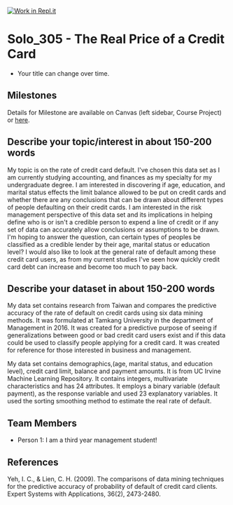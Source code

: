 [![Work in Repl.it](https://classroom.github.com/assets/work-in-replit-14baed9a392b3a25080506f3b7b6d57f295ec2978f6f33ec97e36a161684cbe9.svg)](https://classroom.github.com/online_ide?assignment_repo_id=312177&assignment_repo_type=GroupAssignmentRepo)
# Solo_305 - The Real Price of a Credit Card

- Your title can change over time.

## Milestones

Details for Milestone are available on Canvas (left sidebar, Course Project) or [here](https://firas.moosvi.com/courses/data301/project/milestone01.html).

## Describe your topic/interest in about 150-200 words

  My topic is on the rate of credit card default. I've chosen this data set as I am currently studying accounting, and finances as my specialty for my undergraduate degree. I am interested in discovering if age, education, and marital status effects the limit balance allowed to be put on credit cards and whether there are any conclusions that can be drawn about different types of people defaulting on their credit cards. I am interested in the risk management perspective of this data set and its implications in helping define who is or isn't a credible person to expend a line of credit or if any set of data can accurately allow conclusions or assumptions to be drawn. I'm hoping to answer the question, can certain types of peoples be classified as a credible lender by their age, marital status or education level? I would also like to look at the general rate of default among these credit card users, as from my current studies I've seen how quickly credit card debt can increase and become too much to pay back. 

## Describe your dataset in about 150-200 words

My data set contains research from Taiwan and compares the predictive accuracy of the rate of default on credit cards using six data mining methods. It was formulated at Tamkang University in the department of Management in 2016. It was created for a predictive purpose of seeing if generalizations between good or bad credit card users exist and if this data could be used to classify people applying for a credit card. It was created for reference for those interested in business and management. 

My data set contains demographics,(age, marital status, and education level), credit card limit, balance and payment amounts. It is from UC Irvine Machine Learning Repository. It contains integers, multivariate characteristics and has 24 attributes. It employs a binary variable (default payment), as the response variable and used 23 explanatory variables. It used the sorting smoothing method to estimate the real rate of default.



## Team Members

- Person 1: I am a third year management student!


## References

Yeh, I. C., & Lien, C. H. (2009). The comparisons of data mining techniques for the predictive accuracy of probability of default of credit card clients. Expert Systems with Applications, 36(2), 2473-2480.
